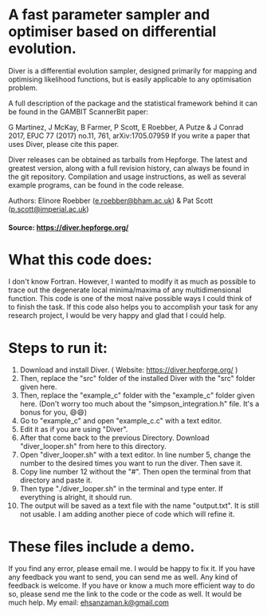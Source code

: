 # A fast parameter sampler and optimiser based on differential evolution. 
Diver is a differential evolution sampler, designed primarily for mapping and optimising likelihood functions, but is easily applicable to any optimisation problem.

A full description of the package and the statistical framework behind it can be found in the GAMBIT ScannerBit paper:

G Martinez, J McKay, B Farmer, P Scott, E Roebber, A Putze & J Conrad 2017, EPJC 77 (2017) no.11, 761, arXiv:1705.07959
If you write a paper that uses Diver, please cite this paper.

Diver releases can be obtained as tarballs from Hepforge. The latest and greatest version, along with a full revision history, can always be found in the git repository. Compilation and usage instructions, as well as several example programs, can be found in the code release.

Authors: Elinore Roebber (e.roebber@bham.ac.uk) & Pat Scott (p.scott@imperial.ac.uk)
#### Source: https://diver.hepforge.org/

# What this code does:
I don't know Fortran. However, I wanted to modify it as much as possible to trace out the degenerate local minima/maxima of any multidimensional function. This code is one of the most naive possible ways I could think of to finish the task. If this code also helps you to accomplish your task for any research project, I would be very happy and glad that I could help.

# Steps to run it:
  1. Download and install Diver. ( Website: https://diver.hepforge.org/ )
  2. Then, replace the "src" folder of the installed Diver with the "src" folder given here.
  3. Then, replace the "example_c" folder with the "example_c" folder given here. (Don't worry too much about the "simpson_integration.h" file. It's a bonus for you, 😄😄)
  4. Go to "example_c" and open "example_c.c" with a text editor.
  5. Edit it as if you are using "Diver".
  6. After that come back to the previous Directory. Download "diver_looper.sh" from here to this directory.
  7. Open "diver_looper.sh" with a text editor. In line number 5, change the number to the desired times you want to run the diver. Then save it.
  8. Copy line number 12 without the "#". Then open the terminal from that directory and paste it.
  9. Then type "./diver_looper.sh" in the terminal and type enter. If everything is alright, it should run.
  10. The output will be saved as a text file with the name "output.txt". It is still not usable. I am adding another piece of code which will refine it.
# These files include a demo.
  If you find any error, please email me. I would be happy to fix it. If you have any feedback you want to send, you can send me as well. Any kind of feedback is welcome. If you have or know a much more efficient way to do so, please send me the link to the code or the code as well. It would be much help.
  My email: ehsanzaman.k@gmail.com
